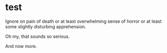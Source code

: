 test
====

Ignore on pain of death or at least overwhelming sense of horror or at least some slightly disturbing apprehension.

Oh my, that sounds so serious.

And now more.
